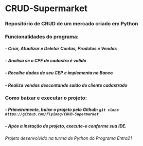 # CRUD-Supermarket

### Repositório de CRUD de um mercado criado em Python

### Funcionalidades do programa:

##### - Criar, Atualizar e Deletar Contas, Produtos e Vendas

##### - Analisa se o CPF de cadastro é valido

##### - Recolhe dados de seu CEP e implementa no Banco 

##### - Realiza vendas descontando saldo do cliente cadastrado

### Como baixar e executar o projeto:

##### - Primeiramente, baixe o projeto pelo Github: ``git clone https://github.com/Flyinng/CRUD-Supermarket``

##### - Após a instação do projeto, execute-o conforme sua IDE.

###### _Projeto desenvolvido na turma de Python do Programa Entra21_

